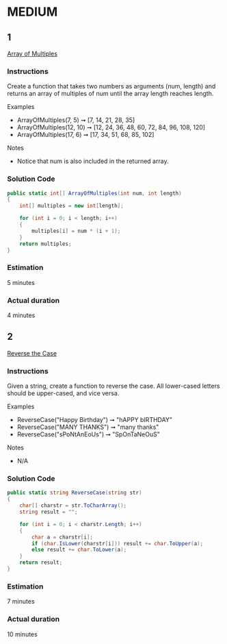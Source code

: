 # MEDIUM

## 1  

[Array of Multiples](https://edabit.com/challenge/2QvnWexKoLfcJkSsc)

### Instructions
Create a function that takes two numbers as arguments (num, length) and returns an array of multiples of num until the array length reaches length.

Examples
- ArrayOfMultiples(7, 5) ➞ [7, 14, 21, 28, 35]
- ArrayOfMultiples(12, 10) ➞ [12, 24, 36, 48, 60, 72, 84, 96, 108, 120]
- ArrayOfMultiples(17, 6) ➞ [17, 34, 51, 68, 85, 102]

Notes
- Notice that num is also included in the returned array.

### Solution Code  

```cs
public static int[] ArrayOfMultiples(int num, int length)
{
    int[] multiples = new int[length];

    for (int i = 0; i < length; i++)
    {
        multiples[i] = num * (i + 1);
    }
    return multiples;
}
```

### Estimation
5 minutes

### Actual duration
4 minutes

## 2  

[Reverse the Case](https://edabit.com/challenge/99oN5igrbXddAjHEL)

### Instructions
Given a string, create a function to reverse the case. All lower-cased letters should be upper-cased, and vice versa.

Examples
- ReverseCase("Happy Birthday") ➞ "hAPPY bIRTHDAY"
- ReverseCase("MANY THANKS") ➞ "many thanks"
- ReverseCase("sPoNtAnEoUs") ➞ "SpOnTaNeOuS"

Notes
- N/A

### Solution Code  

```cs
public static string ReverseCase(string str)
{
    char[] charstr = str.ToCharArray();
    string result = "";

    for (int i = 0; i < charstr.Length; i++)
    {
        char a = charstr[i];
        if (char.IsLower(charstr[i])) result += char.ToUpper(a);
        else result += char.ToLower(a);
    }
    return result;
}
```

### Estimation
7 minutes

### Actual duration
10 minutes
